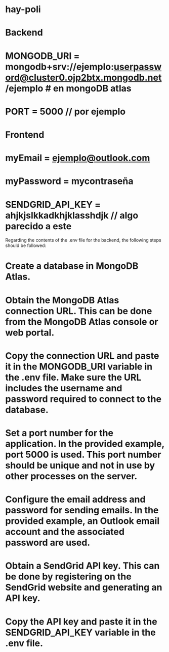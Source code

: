 # hay-poli
# Backend
# MONGODB_URI = mongodb+srv://ejemplo:userpassword@cluster0.ojp2btx.mongodb.net/ejemplo # en mongoDB atlas
# PORT = 5000 // por ejemplo
# Frontend
# myEmail = ejemplo@outlook.com
# myPassword = mycontraseña 
# SENDGRID_API_KEY = ahjkjslkkadkhjklasshdjk  // algo parecido a este 

Regarding the contents of the .env file for the backend, the following steps should be followed:

# Create a database in MongoDB Atlas.
# Obtain the MongoDB Atlas connection URL. This can be done from the MongoDB Atlas console or web portal.
# Copy the connection URL and paste it in the MONGODB_URI variable in the .env file. Make sure the URL includes the username and password required to connect to the database.
# Set a port number for the application. In the provided example, port 5000 is used. This port number should be unique and not in use by other processes on the server.
# Configure the email address and password for sending emails. In the provided example, an Outlook email account and the associated password are used.
# Obtain a SendGrid API key. This can be done by registering on the SendGrid website and generating an API key.
# Copy the API key and paste it in the SENDGRID_API_KEY variable in the .env file.
